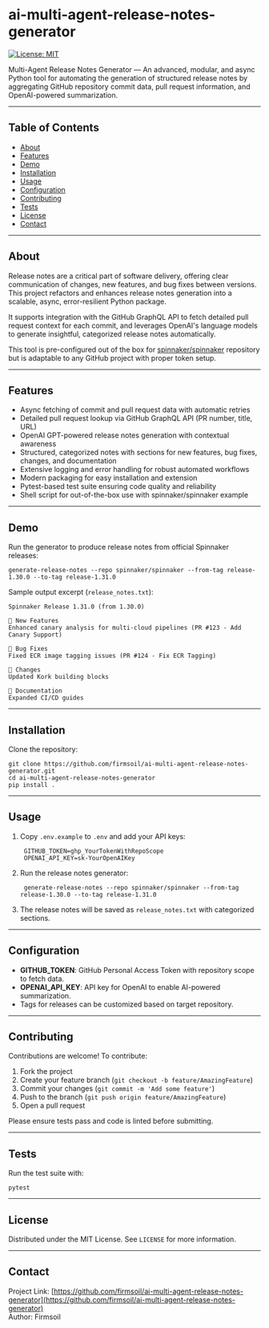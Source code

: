 # ai-multi-agent-release-notes-generator

[![License: MIT](https://img.shields.io/badge/License-MIT-yellow.svg)](https://opensource.org/licenses/MIT)

Multi-Agent Release Notes Generator — An advanced, modular, and async Python tool for automating the generation of structured release notes by aggregating GitHub repository commit data, pull request information, and OpenAI-powered summarization.

---

## Table of Contents

- [About](#about)
- [Features](#features)
- [Demo](#demo)
- [Installation](#installation)
- [Usage](#usage)
- [Configuration](#configuration)
- [Contributing](#contributing)
- [Tests](#tests)
- [License](#license)
- [Contact](#contact)

---

## About

Release notes are a critical part of software delivery, offering clear communication of changes, new features, and bug fixes between versions. This project refactors and enhances release notes generation into a scalable, async, error-resilient Python package.

It supports integration with the GitHub GraphQL API to fetch detailed pull request context for each commit, and leverages OpenAI's language models to generate insightful, categorized release notes automatically.

This tool is pre-configured out of the box for [spinnaker/spinnaker](https://github.com/spinnaker/spinnaker) repository but is adaptable to any GitHub project with proper token setup.

---

## Features

  - Async fetching of commit and pull request data with automatic retries
  - Detailed pull request lookup via GitHub GraphQL API (PR number, title, URL)
  - OpenAI GPT-powered release notes generation with contextual awareness
  - Structured, categorized notes with sections for new features, bug fixes, changes, and documentation
  - Extensive logging and error handling for robust automated workflows
  - Modern packaging for easy installation and extension
  - Pytest-based test suite ensuring code quality and reliability
  - Shell script for out-of-the-box use with spinnaker/spinnaker example

---

## Demo

Run the generator to produce release notes from official Spinnaker releases:

    generate-release-notes --repo spinnaker/spinnaker --from-tag release-1.30.0 --to-tag release-1.31.0

  Sample output excerpt (`release_notes.txt`):
        
    Spinnaker Release 1.31.0 (from 1.30.0)
    
    🚀 New Features
    Enhanced canary analysis for multi-cloud pipelines (PR #123 - Add Canary Support)
    
    🐛 Bug Fixes
    Fixed ECR image tagging issues (PR #124 - Fix ECR Tagging)
    
    🔄 Changes
    Updated Kork building blocks
    
    📝 Documentation
    Expanded CI/CD guides

---

## Installation

Clone the repository:

    git clone https://github.com/firmsoil/ai-multi-agent-release-notes-generator.git 
    cd ai-multi-agent-release-notes-generator 
    pip install .

---

## Usage

1. Copy `.env.example` to `.env` and add your API keys:
    
        GITHUB_TOKEN=ghp_YourTokenWithRepoScope  
        OPENAI_API_KEY=sk-YourOpenAIKey

2. Run the release notes generator:

        generate-release-notes --repo spinnaker/spinnaker --from-tag release-1.30.0 --to-tag release-1.31.0

3. The release notes will be saved as `release_notes.txt` with categorized sections.

---

## Configuration

- **GITHUB_TOKEN**: GitHub Personal Access Token with repository scope to fetch data.
- **OPENAI_API_KEY**: API key for OpenAI to enable AI-powered summarization.
- Tags for releases can be customized based on target repository.

---

## Contributing

Contributions are welcome! To contribute:

1. Fork the project
2. Create your feature branch (`git checkout -b feature/AmazingFeature`)
3. Commit your changes (`git commit -m 'Add some feature'`)
4. Push to the branch (`git push origin feature/AmazingFeature`)
5. Open a pull request

Please ensure tests pass and code is linted before submitting.

---

## Tests

Run the test suite with:

    pytest

---

## License

Distributed under the MIT License. See `LICENSE` for more information.

---

## Contact

Project Link: [https://github.com/firmsoil/ai-multi-agent-release-notes-generator](https://github.com/firmsoil/ai-multi-agent-release-notes-generator)  
Author: Firmsoil
